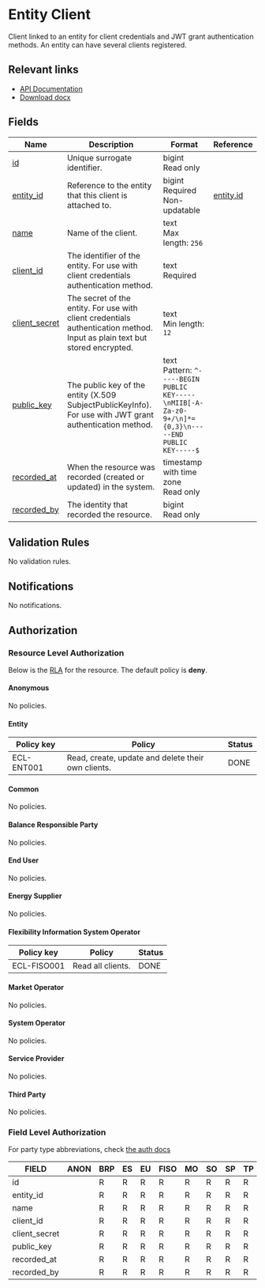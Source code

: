# Entity Client

Client linked to an entity for client credentials and JWT grant authentication
methods. An entity can have several clients registered.

## Relevant links

* [API Documentation](/flex-information-system/api/v0/#/operations/list_entity_client)
* [Download docx](../download/entity_client.docx)

## Fields

| Name                                                                        | Description                                                                                                                | Format                                                                                                  | Reference                       |
|-----------------------------------------------------------------------------|----------------------------------------------------------------------------------------------------------------------------|---------------------------------------------------------------------------------------------------------|---------------------------------|
| <a name="field-id" href="#field-id">id</a>                                  | Unique surrogate identifier.                                                                                               | bigint<br/>Read only                                                                                    |                                 |
| <a name="field-entity_id" href="#field-entity_id">entity_id</a>             | Reference to the entity that this client is attached to.                                                                   | bigint<br/>Required<br/>Non-updatable                                                                   | [entity.id](entity.md#field-id) |
| <a name="field-name" href="#field-name">name</a>                            | Name of the client.                                                                                                        | text<br/>Max length: `256`                                                                              |                                 |
| <a name="field-client_id" href="#field-client_id">client_id</a>             | The identifier of the entity. For use with client credentials authentication method.                                       | text<br/>Required                                                                                       |                                 |
| <a name="field-client_secret" href="#field-client_secret">client_secret</a> | The secret of the entity. For use with client credentials authentication method. Input as plain text but stored encrypted. | text<br/>Min length: `12`                                                                               |                                 |
| <a name="field-public_key" href="#field-public_key">public_key</a>          | The public key of the entity (X.509 SubjectPublicKeyInfo). For use with JWT grant authentication method.                   | text<br/>Pattern: `^-----BEGIN PUBLIC KEY-----\nMIIB[-A-Za-z0-9+/\n]*={0,3}\n-----END PUBLIC KEY-----$` |                                 |
| <a name="field-recorded_at" href="#field-recorded_at">recorded_at</a>       | When the resource was recorded (created or updated) in the system.                                                         | timestamp with time zone<br/>Read only                                                                  |                                 |
| <a name="field-recorded_by" href="#field-recorded_by">recorded_by</a>       | The identity that recorded the resource.                                                                                   | bigint<br/>Read only                                                                                    |                                 |

## Validation Rules

No validation rules.

## Notifications

No notifications.

## Authorization

### Resource Level Authorization

Below is the [RLA](../technical/auth.md#resource-level-authorization-rla) for the
resource. The default policy is **deny**.

#### Anonymous

No policies.

#### Entity

| Policy key | Policy                                             | Status |
|------------|----------------------------------------------------|--------|
| ECL-ENT001 | Read, create, update and delete their own clients. | DONE   |

#### Common

No policies.

#### Balance Responsible Party

No policies.

#### End User

No policies.

#### Energy Supplier

No policies.

#### Flexibility Information System Operator

| Policy key  | Policy            | Status |
|-------------|-------------------|--------|
| ECL-FISO001 | Read all clients. | DONE   |

#### Market Operator

No policies.

#### System Operator

No policies.

#### Service Provider

No policies.

#### Third Party

No policies.

### Field Level Authorization

For party type abbreviations, check [the auth docs](../technical/auth.md#party-market-actors)

| FIELD         | ANON | BRP | ES | EU | FISO | MO | SO | SP | TP |
|---------------|------|-----|----|----|------|----|----|----|----|
| id            |      | R   | R  | R  | R    | R  | R  | R  | R  |
| entity_id     |      | R   | R  | R  | R    | R  | R  | R  | R  |
| name          |      | R   | R  | R  | R    | R  | R  | R  | R  |
| client_id     |      | R   | R  | R  | R    | R  | R  | R  | R  |
| client_secret |      | R   | R  | R  | R    | R  | R  | R  | R  |
| public_key    |      | R   | R  | R  | R    | R  | R  | R  | R  |
| recorded_at   |      | R   | R  | R  | R    | R  | R  | R  | R  |
| recorded_by   |      | R   | R  | R  | R    | R  | R  | R  | R  |
